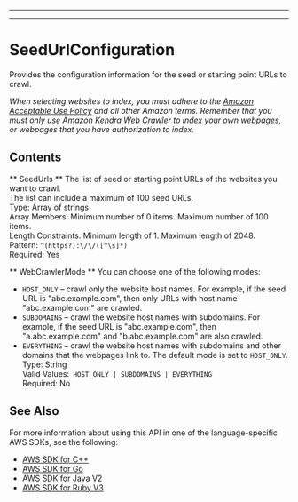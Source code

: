 --------

--------

# SeedUrlConfiguration<a name="API_SeedUrlConfiguration"></a>

Provides the configuration information for the seed or starting point URLs to crawl\.

 *When selecting websites to index, you must adhere to the [Amazon Acceptable Use Policy](https://aws.amazon.com/aup/) and all other Amazon terms\. Remember that you must only use Amazon Kendra Web Crawler to index your own webpages, or webpages that you have authorization to index\.* 

## Contents<a name="API_SeedUrlConfiguration_Contents"></a>

 ** SeedUrls **   <a name="Kendra-Type-SeedUrlConfiguration-SeedUrls"></a>
The list of seed or starting point URLs of the websites you want to crawl\.  
The list can include a maximum of 100 seed URLs\.  
Type: Array of strings  
Array Members: Minimum number of 0 items\. Maximum number of 100 items\.  
Length Constraints: Minimum length of 1\. Maximum length of 2048\.  
Pattern: `^(https?):\/\/([^\s]*)`   
Required: Yes

 ** WebCrawlerMode **   <a name="Kendra-Type-SeedUrlConfiguration-WebCrawlerMode"></a>
You can choose one of the following modes:  
+  `HOST_ONLY` – crawl only the website host names\. For example, if the seed URL is "abc\.example\.com", then only URLs with host name "abc\.example\.com" are crawled\.
+  `SUBDOMAINS` – crawl the website host names with subdomains\. For example, if the seed URL is "abc\.example\.com", then "a\.abc\.example\.com" and "b\.abc\.example\.com" are also crawled\.
+  `EVERYTHING` – crawl the website host names with subdomains and other domains that the webpages link to\.
The default mode is set to `HOST_ONLY`\.  
Type: String  
Valid Values:` HOST_ONLY | SUBDOMAINS | EVERYTHING`   
Required: No

## See Also<a name="API_SeedUrlConfiguration_SeeAlso"></a>

For more information about using this API in one of the language\-specific AWS SDKs, see the following:
+  [AWS SDK for C\+\+](https://docs.aws.amazon.com/goto/SdkForCpp/kendra-2019-02-03/SeedUrlConfiguration) 
+  [AWS SDK for Go](https://docs.aws.amazon.com/goto/SdkForGoV1/kendra-2019-02-03/SeedUrlConfiguration) 
+  [AWS SDK for Java V2](https://docs.aws.amazon.com/goto/SdkForJavaV2/kendra-2019-02-03/SeedUrlConfiguration) 
+  [AWS SDK for Ruby V3](https://docs.aws.amazon.com/goto/SdkForRubyV3/kendra-2019-02-03/SeedUrlConfiguration) 